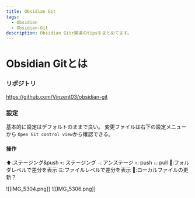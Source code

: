 ```yaml
---
title: Obsidian Git
tags:
  - Obsidian
  - Obsidian-Git
description: Obsidian Gitr関連のtipsをまとめてます。
---
```

# Obsidian Gitとは

### リポジトリ

https://github.com/Vinzent03/obsidian-git

### 設定

基本的に設定はデフォルトのままで良い。
変更ファイルは右下の設定メニューから
`Open Git control view`から確認できる。

#### 操作

⬆️:ステージング&push
`+`: ステージング
`-`: アンステージ
`↑`: push
`↓`: pull
📁:フォルダレベルで差分を表示
`三`:ファイルレベルで差分を表示
🔄:ローカルファイルの更新？

![[IMG_5304.png]]
![[IMG_5306.png]]